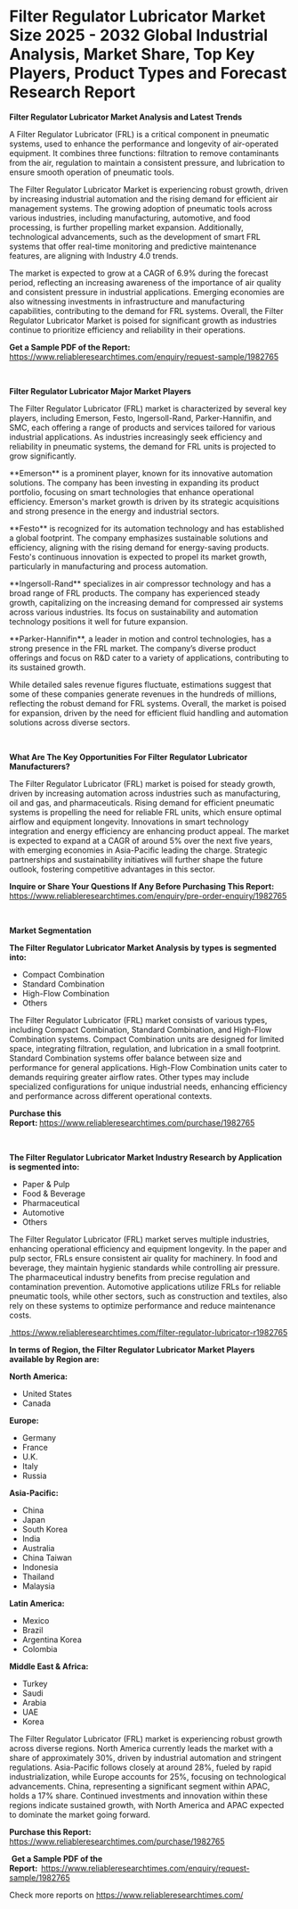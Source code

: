 <p><h1>Filter Regulator Lubricator Market Size 2025 - 2032 Global Industrial Analysis, Market Share, Top Key Players, Product Types and Forecast Research Report</h1></p><p><strong>Filter Regulator Lubricator Market Analysis and Latest Trends</strong></p>
<p><p>A Filter Regulator Lubricator (FRL) is a critical component in pneumatic systems, used to enhance the performance and longevity of air-operated equipment. It combines three functions: filtration to remove contaminants from the air, regulation to maintain a consistent pressure, and lubrication to ensure smooth operation of pneumatic tools.</p><p>The Filter Regulator Lubricator Market is experiencing robust growth, driven by increasing industrial automation and the rising demand for efficient air management systems. The growing adoption of pneumatic tools across various industries, including manufacturing, automotive, and food processing, is further propelling market expansion. Additionally, technological advancements, such as the development of smart FRL systems that offer real-time monitoring and predictive maintenance features, are aligning with Industry 4.0 trends.</p><p>The market is expected to grow at a CAGR of 6.9% during the forecast period, reflecting an increasing awareness of the importance of air quality and consistent pressure in industrial applications. Emerging economies are also witnessing investments in infrastructure and manufacturing capabilities, contributing to the demand for FRL systems. Overall, the Filter Regulator Lubricator Market is poised for significant growth as industries continue to prioritize efficiency and reliability in their operations.</p></p>
<p><strong>Get a Sample PDF of the Report:&nbsp;</strong> <a href="https://www.reliableresearchtimes.com/enquiry/request-sample/1982765?utm_campaign=2722&utm_medium=2&utm_source=Github&utm_content=ia&utm_term=10042025&utm_id=filter-regulator-lubricator">https://www.reliableresearchtimes.com/enquiry/request-sample/1982765</a></p>
<p>&nbsp;</p>
<p><strong>Filter Regulator Lubricator Major Market Players</strong></p>
<p><p>The Filter Regulator Lubricator (FRL) market is characterized by several key players, including Emerson, Festo, Ingersoll-Rand, Parker-Hannifin, and SMC, each offering a range of products and services tailored for various industrial applications. As industries increasingly seek efficiency and reliability in pneumatic systems, the demand for FRL units is projected to grow significantly.</p><p>**Emerson** is a prominent player, known for its innovative automation solutions. The company has been investing in expanding its product portfolio, focusing on smart technologies that enhance operational efficiency. Emerson's market growth is driven by its strategic acquisitions and strong presence in the energy and industrial sectors.</p><p>**Festo** is recognized for its automation technology and has established a global footprint. The company emphasizes sustainable solutions and efficiency, aligning with the rising demand for energy-saving products. Festo's continuous innovation is expected to propel its market growth, particularly in manufacturing and process automation.</p><p>**Ingersoll-Rand** specializes in air compressor technology and has a broad range of FRL products. The company has experienced steady growth, capitalizing on the increasing demand for compressed air systems across various industries. Its focus on sustainability and automation technology positions it well for future expansion.</p><p>**Parker-Hannifin**, a leader in motion and control technologies, has a strong presence in the FRL market. The company’s diverse product offerings and focus on R&D cater to a variety of applications, contributing to its sustained growth. </p><p>While detailed sales revenue figures fluctuate, estimations suggest that some of these companies generate revenues in the hundreds of millions, reflecting the robust demand for FRL systems. Overall, the market is poised for expansion, driven by the need for efficient fluid handling and automation solutions across diverse sectors.</p></p>
<p>&nbsp;</p>
<p><strong>What Are The Key Opportunities For Filter Regulator Lubricator Manufacturers?</strong></p>
<p><p>The Filter Regulator Lubricator (FRL) market is poised for steady growth, driven by increasing automation across industries such as manufacturing, oil and gas, and pharmaceuticals. Rising demand for efficient pneumatic systems is propelling the need for reliable FRL units, which ensure optimal airflow and equipment longevity. Innovations in smart technology integration and energy efficiency are enhancing product appeal. The market is expected to expand at a CAGR of around 5% over the next five years, with emerging economies in Asia-Pacific leading the charge. Strategic partnerships and sustainability initiatives will further shape the future outlook, fostering competitive advantages in this sector.</p></p>
<p><strong>Inquire or Share Your Questions If Any Before Purchasing This Report:</strong> <a href="https://www.reliableresearchtimes.com/enquiry/pre-order-enquiry/1982765?utm_campaign=2722&utm_medium=2&utm_source=Github&utm_content=ia&utm_term=10042025&utm_id=filter-regulator-lubricator">https://www.reliableresearchtimes.com/enquiry/pre-order-enquiry/1982765</a></p>
<p>&nbsp;</p>
<p><strong>Market Segmentation</strong></p>
<p><strong>The Filter Regulator Lubricator Market Analysis by types is segmented into:</strong></p>
<p><ul><li>Compact Combination</li><li>Standard Combination</li><li>High-Flow Combination</li><li>Others</li></ul></p>
<p><p>The Filter Regulator Lubricator (FRL) market consists of various types, including Compact Combination, Standard Combination, and High-Flow Combination systems. Compact Combination units are designed for limited space, integrating filtration, regulation, and lubrication in a small footprint. Standard Combination systems offer balance between size and performance for general applications. High-Flow Combination units cater to demands requiring greater airflow rates. Other types may include specialized configurations for unique industrial needs, enhancing efficiency and performance across different operational contexts.</p></p>
<p><strong>Purchase this Report:&nbsp;</strong><a href="https://www.reliableresearchtimes.com/purchase/1982765?utm_campaign=2722&utm_medium=2&utm_source=Github&utm_content=ia&utm_term=10042025&utm_id=filter-regulator-lubricator">https://www.reliableresearchtimes.com/purchase/1982765</a></p>
<p>&nbsp;</p>
<p><strong>The Filter Regulator Lubricator Market Industry Research by Application is segmented into:</strong></p>
<p><ul><li>Paper & Pulp</li><li>Food & Beverage</li><li>Pharmaceutical</li><li>Automotive</li><li>Others</li></ul></p>
<p><p>The Filter Regulator Lubricator (FRL) market serves multiple industries, enhancing operational efficiency and equipment longevity. In the paper and pulp sector, FRLs ensure consistent air quality for machinery. In food and beverage, they maintain hygienic standards while controlling air pressure. The pharmaceutical industry benefits from precise regulation and contamination prevention. Automotive applications utilize FRLs for reliable pneumatic tools, while other sectors, such as construction and textiles, also rely on these systems to optimize performance and reduce maintenance costs.</p></p>
<p><a href="https://www.reliableresearchtimes.com/filter-regulator-lubricator-r1982765?utm_campaign=2722&utm_medium=2&utm_source=Github&utm_content=ia&utm_term=10042025&utm_id=filter-regulator-lubricator">&nbsp;https://www.reliableresearchtimes.com/filter-regulator-lubricator-r1982765</a></p>
<p><strong>In terms of Region, the Filter Regulator Lubricator Market Players available by Region are:</strong></p>
<p>
    <p> <strong> North America: </strong>
        <ul>
            <li>United States</li>
            <li>Canada</li>
        </ul>
        </p> 
    <p> <strong> Europe: </strong>
        <ul>
            <li>Germany</li>
            <li>France</li>
            <li>U.K.</li>
            <li>Italy</li>
            <li>Russia</li>
        </ul>
        </p> 
    <p> <strong> Asia-Pacific: </strong>
        <ul>
            <li>China</li>
            <li>Japan</li>
            <li>South Korea</li>
            <li>India</li>
            <li>Australia</li>
            <li>China Taiwan</li>
            <li>Indonesia</li>
            <li>Thailand</li>
            <li>Malaysia</li>
        </ul>
        </p> 
    <p> <strong> Latin America: </strong>
        <ul>
            <li>Mexico</li>
            <li>Brazil</li>
            <li>Argentina Korea</li>
            <li>Colombia</li>
        </ul>
        </p> 
    <p> <strong> Middle East & Africa: </strong>
        <ul>
            <li>Turkey</li>
            <li>Saudi</li>
            <li>Arabia</li>
            <li>UAE</li>
            <li>Korea</li>
        </ul>
    </p>
    </p>
<p><p>The Filter Regulator Lubricator (FRL) market is experiencing robust growth across diverse regions. North America currently leads the market with a share of approximately 30%, driven by industrial automation and stringent regulations. Asia-Pacific follows closely at around 28%, fueled by rapid industrialization, while Europe accounts for 25%, focusing on technological advancements. China, representing a significant segment within APAC, holds a 17% share. Continued investments and innovation within these regions indicate sustained growth, with North America and APAC expected to dominate the market going forward.</p></p>
<p><strong>Purchase this Report: </strong><a href="https://www.reliableresearchtimes.com/purchase/1982765?utm_campaign=2722&utm_medium=2&utm_source=Github&utm_content=ia&utm_term=10042025&utm_id=filter-regulator-lubricator">https://www.reliableresearchtimes.com/purchase/1982765</a></p>
<p>&nbsp;<strong>Get a Sample PDF of the Report:&nbsp;&nbsp;</strong><a href="https://www.reliableresearchtimes.com/enquiry/request-sample/1982765?utm_campaign=2722&utm_medium=2&utm_source=Github&utm_content=ia&utm_term=10042025&utm_id=filter-regulator-lubricator">https://www.reliableresearchtimes.com/enquiry/request-sample/1982765</a></p>
<p><strong></strong></p>
<p>Check more reports on <a href="https://www.reliableresearchtimes.com/?utm_campaign=2722&utm_medium=2&utm_source=Github&utm_content=ia&utm_term=10042025&utm_id=filter-regulator-lubricator">https://www.reliableresearchtimes.com/</a></p>